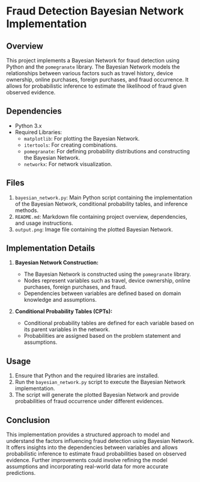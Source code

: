 # Fraud Detection Bayesian Network Implementation

## Overview

This project implements a Bayesian Network for fraud detection using Python and the `pomegranate` library. The Bayesian Network models the relationships between various factors such as travel history, device ownership, online purchases, foreign purchases, and fraud occurrence. It allows for probabilistic inference to estimate the likelihood of fraud given observed evidence.

## Dependencies

- Python 3.x
- Required Libraries:
  - `matplotlib`: For plotting the Bayesian Network.
  - `itertools`: For creating combinations.
  - `pomegranate`: For defining probability distributions and constructing the Bayesian Network.
  - `networkx`: For network visualization.

## Files

1. `bayesian_network.py`: Main Python script containing the implementation of the Bayesian Network, conditional probability tables, and inference methods.
2. `README.md`: Markdown file containing project overview, dependencies, and usage instructions.
3. `output.png`: Image file containing the plotted Bayesian Network.

## Implementation Details

1. **Bayesian Network Construction:**
   - The Bayesian Network is constructed using the `pomegranate` library.
   - Nodes represent variables such as travel, device ownership, online purchases, foreign purchases, and fraud.
   - Dependencies between variables are defined based on domain knowledge and assumptions.

2. **Conditional Probability Tables (CPTs):**
   - Conditional probability tables are defined for each variable based on its parent variables in the network.
   - Probabilities are assigned based on the problem statement and assumptions.

## Usage

1. Ensure that Python and the required libraries are installed.
2. Run the `bayesian_network.py` script to execute the Bayesian Network implementation.
3. The script will generate the plotted Bayesian Network and provide probabilities of fraud occurrence under different evidences.

## Conclusion

This implementation provides a structured approach to model and understand the factors influencing fraud detection using Bayesian Network. It offers insights into the dependencies between variables and allows probabilistic inference to estimate fraud probabilities based on observed evidence. Further improvements could involve refining the model assumptions and incorporating real-world data for more accurate predictions.


